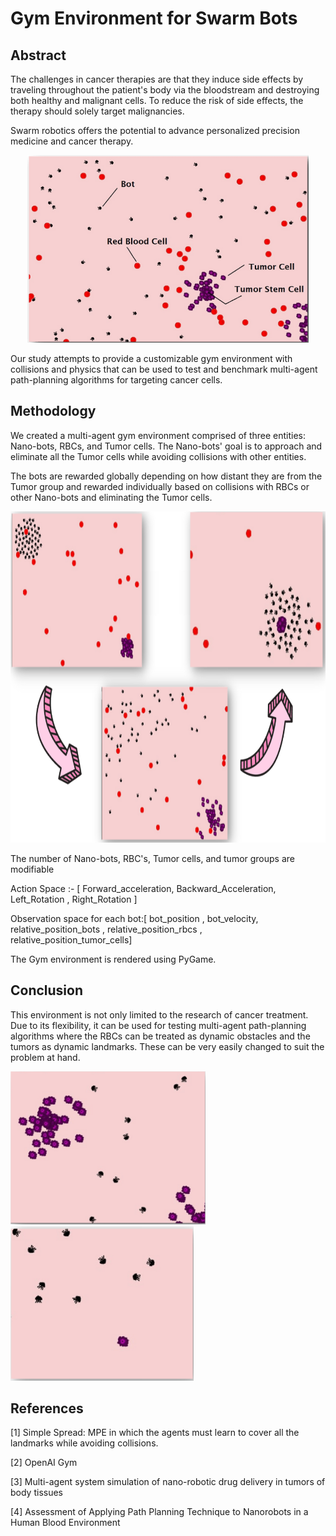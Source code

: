 # Gym Environment for Swarm Bots

## Abstract

The challenges in cancer therapies are that they induce side effects by traveling throughout the patient's body via the bloodstream and destroying both healthy and malignant cells. To reduce the risk of side effects, the therapy should solely target malignancies.

Swarm robotics offers the potential to advance personalized precision medicine and cancer therapy.

<p align="center">
 <img  width="450" height="300" src="./rsc/abstract.png">
</p>

Our study attempts to provide a customizable gym environment with collisions and physics that can be used to test and benchmark multi-agent path-planning algorithms for targeting cancer cells.

## Methodology

We created a multi-agent gym environment comprised of three entities: Nano-bots, RBCs, and Tumor cells.
The Nano-bots' goal is to approach and eliminate all the Tumor cells while avoiding collisions with other entities.

The bots are rewarded globally depending on how distant they are from the Tumor group and rewarded individually based on collisions with RBCs or other Nano-bots and eliminating the Tumor cells.

<p align="center">
 <img  width="800" height="530" src="./rsc/methodology.png">
</p>

The number of Nano-bots, RBC's, Tumor cells, and tumor groups are modifiable

Action Space :- [ Forward_acceleration, Backward_Acceleration, Left_Rotation , Right_Rotation ]

Observation space for each bot:[ bot_position , bot_velocity, relative_position_bots , relative_position_rbcs , relative_position_tumor_cells]

The Gym environment is rendered using PyGame.

## Conclusion

This environment is not only limited to the research of cancer treatment. Due to its flexibility, it can be used for testing multi-agent path-planning algorithms where the RBCs can be treated as dynamic obstacles and the tumors as dynamic landmarks. These can be very easily changed to suit the problem at hand.

![conc](./rsc/conclusion1.png)
![conc](./rsc/conclusion2.png)

## References

[1] Simple Spread: MPE in which the agents must learn to cover all the landmarks while avoiding collisions.

[2] OpenAI Gym

[3] Multi-agent system simulation of nano-robotic drug delivery in tumors of body tissues

[4] Assessment of Applying Path Planning Technique to Nanorobots in a Human Blood Environment

